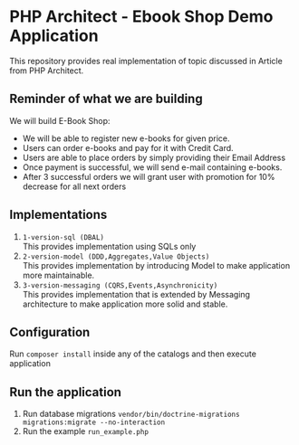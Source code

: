 # PHP Architect - Ebook Shop Demo Application

This repository provides real implementation of topic discussed in Article from PHP Architect.  

## Reminder of what we are building

We will build E-Book Shop:

- We will be able to register new e-books for given price.
- Users can order e-books and pay for it with Credit Card.
- Users are able to place orders by simply providing their Email Address
- Once payment is successful, we will send e-mail containing e-books.
- After 3 successful orders we will grant user with promotion for 10% decrease for all next orders

## Implementations

1. `1-version-sql (DBAL)`  
This provides implementation using SQLs only
2. `2-version-model (DDD,Aggregates,Value Objects)`  
This provides implementation by introducing Model to make application more maintainable. 
3. `3-version-messaging (CQRS,Events,Asynchronicity)`  
This provides implementation that is extended by Messaging architecture to make application more solid and stable.

## Configuration

Run `composer install` inside any of the catalogs and then execute application

## Run the application

1. Run database migrations `vendor/bin/doctrine-migrations migrations:migrate --no-interaction`
2. Run the example `run_example.php`

